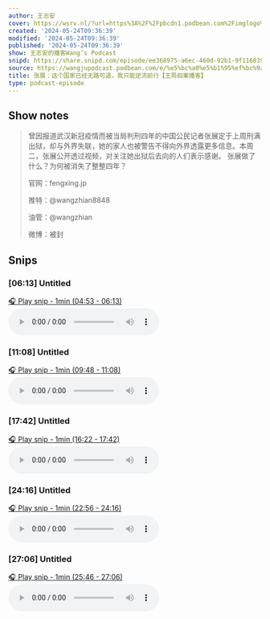 ```yaml
---
author: 王志安
cover: https://wsrv.nl/?url=https%3A%2F%2Fpbcdn1.podbean.com%2Fimglogo%2Fimage-logo%2F14618240%2F2023080510250115.jpeg&w=200&h=200
created: '2024-05-24T09:36:39'
modified: '2024-05-24T09:36:39'
published: '2024-05-24T09:36:39'
show: 王志安的播客Wang’s Podcast
snipd: https://share.snipd.com/episode/ee368975-a6ec-460d-92b1-9f116839d267
source: https://wangjupodcast.podbean.com/e/%e5%bc%a0%e5%b1%95%ef%bc%9a%e8%bf%99%e4%b8%aa%e5%9b%bd%e5%ae%b6%e5%b7%b2%e7%bb%8f%e6%97%a0%e8%b7%af%e5%8f%af%e9%80%80%ef%bc%8c%e6%88%91/
title: 张展：这个国家已经无路可退，我只能逆流前行【王局拍案播客】
type: podcast-episode
---
```



## Show notes
> 曾因报道武汉新冠疫情而被当局判刑四年的中国公民记者张展定于上周刑满出狱，却与外界失联，她的家人也被警告不得向外界透露更多信息。本周二，张展公开透过视频，对关注她出狱后去向的人们表示感谢。 张展做了什么？为何被消失了整整四年？
> 
> 官网：fengxing.jp
> 
> 推特：@wangzhian8848
> 
> 油管：@wangzhian
> 
> 微博：被封

## Snips
### [06:13] Untitled
[🎧 Play snip - 1min️ (04:53 - 06:13)](https://share.snipd.com/snip/435f4946-8cdb-456b-892c-4572d876f902)
<audio controls> <source src="https://mcdn.podbean.com/mf/web/nd5b8r7f4yhpxzae/5_23_1_1_8n03d.mp3#t=04:53,06:13"> </audio>
### [11:08] Untitled
[🎧 Play snip - 1min️ (09:48 - 11:08)](https://share.snipd.com/snip/77926bd0-5866-43b3-bf8b-c976883a09c0)
<audio controls> <source src="https://mcdn.podbean.com/mf/web/nd5b8r7f4yhpxzae/5_23_1_1_8n03d.mp3#t=09:48,11:08"> </audio>
### [17:42] Untitled
[🎧 Play snip - 1min️ (16:22 - 17:42)](https://share.snipd.com/snip/99d9f60c-673e-4427-9d87-cdc0c4ab8ea2)
<audio controls> <source src="https://mcdn.podbean.com/mf/web/nd5b8r7f4yhpxzae/5_23_1_1_8n03d.mp3#t=16:22,17:42"> </audio>
### [24:16] Untitled
[🎧 Play snip - 1min️ (22:56 - 24:16)](https://share.snipd.com/snip/f4ce905c-90bb-45d2-92b0-a867dbd36e4f)
<audio controls> <source src="https://mcdn.podbean.com/mf/web/nd5b8r7f4yhpxzae/5_23_1_1_8n03d.mp3#t=22:56,24:16"> </audio>
### [27:06] Untitled
[🎧 Play snip - 1min️ (25:46 - 27:06)](https://share.snipd.com/snip/353e2615-f3e6-4ede-ac5d-4d09ccdcfb1f)
<audio controls> <source src="https://mcdn.podbean.com/mf/web/nd5b8r7f4yhpxzae/5_23_1_1_8n03d.mp3#t=25:46,27:06"> </audio>
